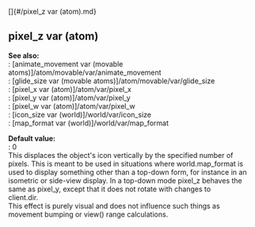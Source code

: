 []{#/pixel_z var (atom).md}    
## pixel_z var (atom)    
**See also:**    
:   [animate_movement var (movable    
    atoms)]/atom/movable/var/animate_movement    
:   [glide_size var (movable atoms)]/atom/movable/var/glide_size    
:   [pixel_x var (atom)]/atom/var/pixel_x    
:   [pixel_y var (atom)]/atom/var/pixel_y    
:   [pixel_w var (atom)]/atom/var/pixel_w    
:   [icon_size var (world)]/world/var/icon_size    
:   [map_format var (world)]/world/var/map_format    
<!-- -->    
**Default value:**    
:   0    
This displaces the object\'s icon vertically by the specified number of    
pixels. This is meant to be used in situations where world.map_format is    
used to display something other than a top-down form, for instance in an    
isometric or side-view display. In a top-down mode pixel_z behaves the    
same as pixel_y, except that it does not rotate with changes to    
client.dir.    
This effect is purely visual and does not influence such things as    
movement bumping or view() range calculations.  